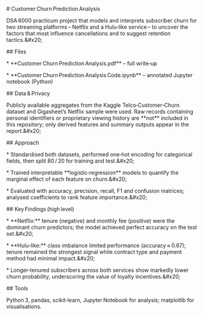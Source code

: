 \# Customer Churn Prediction Analysis



DSA 6000 practicum project that models and interprets subscriber churn for two streaming platforms – Netflix and a Hulu‑like service – to uncover the factors that most influence cancellations and to suggest retention tactics.\&#x20;



\## Files



\* \*\*Customer Churn Prediction Analysis.pdf\*\* – full write‑up

\* \*\*Customer Churn Prediction Analysis Code.ipynb\*\* – annotated Jupyter notebook (Python)



\## Data \& Privacy



Publicly available aggregates from the Kaggle Telco‑Customer‑Churn dataset and Gigasheet’s Netflix sample were used. Raw records containing personal identifiers or proprietary viewing history are \*\*not\*\* included in this repository; only derived features and summary outputs appear in the report.\&#x20;



\## Approach



\* Standardised both datasets, performed one‑hot encoding for categorical fields, then split 80 / 20 for training and test.\&#x20;

\* Trained interpretable \*\*logistic‑regression\*\* models to quantify the marginal effect of each feature on churn.\&#x20;

\* Evaluated with accuracy, precision, recall, F1 and confusion matrices; analysed coefficients to rank feature importance.\&#x20;



\## Key Findings (high level)



\* \*\*Netflix:\*\* tenure (negative) and monthly fee (positive) were the dominant churn predictors; the model achieved perfect accuracy on the test set.\&#x20;

\* \*\*Hulu‑like:\*\* class imbalance limited performance (accuracy ≈ 0.67); tenure remained the strongest signal while contract type and payment method had minimal impact.\&#x20;

\* Longer‑tenured subscribers across both services show markedly lower churn probability, underscoring the value of loyalty incentives.\&#x20;



\## Tools



Python 3, pandas, scikit‑learn, Jupyter Notebook for analysis; matplotlib for visualisations.



